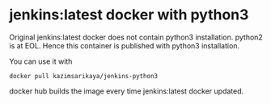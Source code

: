 # jenkins:latest docker with python3
Original jenkins:latest docker does not contain python3 installation. python2 is at EOL. Hence this container is published with python3 installation. 

You can use it with

`
docker pull kazimsarikaya/jenkins-python3
`

docker hub builds the image every time jenkins:latest docker updated. 
